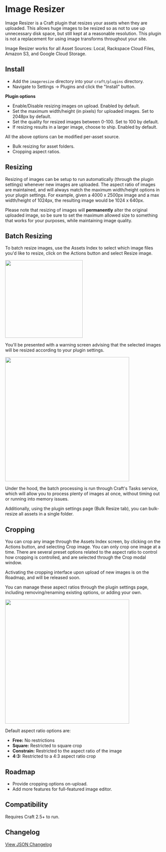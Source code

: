 # Image Resizer

Image Resizer is a Craft plugin that resizes your assets when they are uploaded. This allows huge images to be resized so as not to use up unnecessary disk space, but still kept at a reasonable resolution. This plugin is not a replacement for using image transforms throughout your site.

Image Resizer works for all Asset Sources: Local, Rackspace Cloud Files, Amazon S3, and Google Cloud Storage.

## Install

- Add the `imageresize` directory into your `craft/plugins` directory.
- Navigate to Settings -> Plugins and click the "Install" button.

**Plugin options**

- Enable/Disable resizing images on upload. Enabled by default.
- Set the maximum width/height (in pixels) for uploaded images. Set to 2048px by default.
- Set the quality for resized images between 0-100. Set to 100 by default.
- If resizing results in a larger image, choose to ship. Enabled by default.

All the above options can be modified per-asset source.

- Bulk resizing for asset folders.
- Cropping aspect ratios.


## Resizing

Resizing of images can be setup to run automatically (through the plugin settings) whenever new images are uploaded. The aspect ratio of images are maintained, and will always match the maximum width/height options in your plugin settings. For example, given a 4000 x 2500px image and a max width/height of 1024px, the resulting image would be 1024 x 640px.

Please note that resizing of images will **permanently** alter the original uploaded image, so be sure to set the maximum allowed size to something that works for your purposes, while maintaining image quality.


## Batch Resizing

To batch resize images, use the Assets Index to select which image files you'd like to resize, click on the Actions button and select Resize image.

<img src="https://raw.githubusercontent.com/engram-design/ImageResizer/master/screenshots/elementactions.png" width="250" />

You'll be presented with a warning screen advising that the selected images will be resized according to your plugin settings.

<img src="https://raw.githubusercontent.com/engram-design/ImageResizer/master/screenshots/resizeelementaction.png" width="400" />

Under the hood, the batch processing is run through Craft's Tasks service, which will allow you to process plenty of images at once, without timing out or running into memory issues.

Additionally, using the plugin settings page (Bulk Resize tab), you can bulk-resize all assets in a single folder. 


## Cropping

You can crop any image through the Assets Index screen, by clicking on the Actions button, and selecting Crop image. You can only crop one image at a time. There are several preset options related to the aspect ratio to control how cropping is controlled, and are selected through the Crop modal window.

Activating the cropping interface upon upload of new images is on the Roadmap, and will be released soon.

You can manage these aspect ratios through the plugin settings page, including removing/renaming existing options, or adding your own.

<img src="https://raw.githubusercontent.com/engram-design/ImageResizer/master/screenshots/cropping.png" width="400" />

Default aspect ratio options are:

- **Free:** No restrictions 
- **Square:** Restricted to square crop
- **Constrain:** Restricted to the aspect ratio of the image
- **4:3:** Restricted to a 4:3 aspect ratio crop


## Roadmap

- Provide cropping options on-upload.
- Add more features for full-featured image editor.


## Compatibility

Requires Craft 2.5+ to run.


## Changelog

[View JSON Changelog](https://github.com/engram-design/ImageResizer/blob/master/changelog.json)
